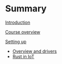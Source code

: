 # Summary

[Introduction]()

[Course overview]()

[Setting up](./preface/setup.md)

 - [Overview and drivers]()
 - [Rust in IoT]()